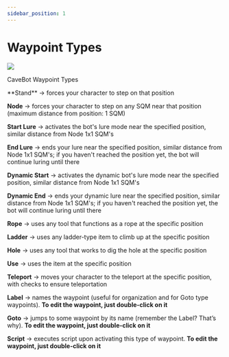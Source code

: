 ```yaml
---
sidebar_position: 1
---
```


# Waypoint Types
<div class="text--center"> 
  <img src="/img/waypoint_type.png" />
  <p>CaveBot Waypoint Types</p>
</div>
**Stand** -> forces your character to step on that position

**Node** -> forces your character to step on any SQM near that position (maximum distance from position: 1 SQM)

**Start Lure** -> activates the bot's lure mode near the specified position, similar distance from Node 1x1 SQM's

**End Lure** -> ends your lure near the specified position, similar distance from Node 1x1 SQM's; if you haven't reached the position yet, the bot will continue luring until there

**Dynamic Start** -> activates the dynamic bot's lure mode near the specified position, similar distance from Node 1x1 SQM's

**Dynamic End** -> ends your dynamic lure near the specified position, similar distance from Node 1x1 SQM's; if you haven't reached the position yet, the bot will continue luring until there

**Rope** -> uses any tool that functions as a rope at the specific position

**Ladder** -> uses any ladder-type item to climb up at the specific position

**Hole** -> uses any tool that works to dig the hole at the specific position

**Use** -> uses the item at the specific position

**Teleport** -> moves your character to the teleport at the specific position, with checks to ensure teleportation

**Label** -> names the waypoint (useful for organization and for Goto type waypoints). **To edit the waypoint, just double-click on it**

**Goto** -> jumps to some waypoint by its name (remember the Label? That’s why). **To edit the waypoint, just double-click on it**

**Script** -> executes script upon activating this type of waypoint. **To edit the waypoint, just double-click on it**
